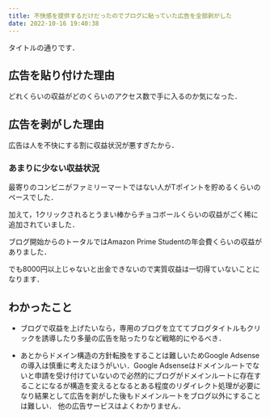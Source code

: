 ```yaml
---
title: 不快感を提供するだけだったのでブログに貼っていた広告を全部剥がした
date: 2022-10-16 19:40:38
---
```


タイトルの通りです．

<!-- more -->

## 広告を貼り付けた理由

どれくらいの収益がどのくらいのアクセス数で手に入るのか気になった．

## 広告を剥がした理由

広告は人を不快にする割に収益状況が悪すぎたから．

### あまりに少ない収益状況

最寄りのコンビニがファミリーマートではない人がTポイントを貯めるくらいのペースでした．

加えて，1クリックされるとうまい棒からチョコボールくらいの収益がごく稀に追加されていました．

ブログ開始からのトータルではAmazon Prime Studentの年会費くらいの収益がありました．

でも8000円以上じゃないと出金できないので実質収益は一切得ていないことになります．

## わかったこと

* ブログで収益を上げたいなら，専用のブログを立ててブログタイトルもクリックを誘導したり多量の広告を貼ったりなど戦略的にやるべき．

* あとからドメイン構造の方針転換をすることは難しいためGoogle Adsenseの導入は慎重に考えたほうがいい．Google Adsenseはドメインルートでないと申請を受け付けていないので必然的にブログがドメインルートに存在することになるが構造を変えるとなるとある程度のリダイレクト処理が必要になり結果として広告を剥がした後もドメインルートをブログ以外にすることは難しい．
他の広告サービスはよくわかりません．
